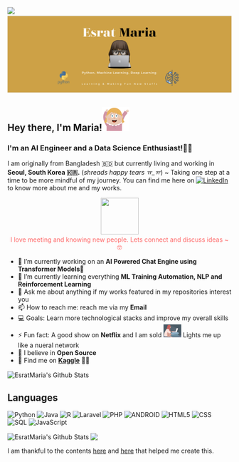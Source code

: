 ![](https://komarev.com/ghpvc/?username=EsratMaria&color=yellow&style=flat-square)      
![](https://github.com/EsratMaria/EsratMaria/blob/master/header/header.png)
## Hey there, I'm Maria!<img src="https://github.com/EsratMaria/EsratMaria/blob/master/header/hello.gif">
### I'm an AI Engineer and a Data Science Enthusiast!🌷🌟

I am originally from Bangladesh 🇧🇩 but currently living and working in **Seoul, South Korea 🇰🇷.** (*shreads happy tears ㅠ_ㅠ*) ~
Taking one step at a time to be more mindful of my journey. You can find me here on [![LinkedIn][2.2]][2] to know more about me and my works.

<p align="center">
  <img style="float: center;" src="https://camo.githubusercontent.com/ec0df7b334d15078e980be8f26f35f1bd6f004eaa4a121db42fed361360c1817/68747470733a2f2f6d656469612e67697068792e636f6d2f6d656469612f4c6e516a7057614f4e386e68723231764e572f67697068792e676966" width="85" height="82"></br>
<span style="color:#ff6666">I love meeting and knowing new people. Lets connect and discuss ideas ~ 🤓</span></img>
</p>

<!-- Icons -->
[2.2]: https://raw.githubusercontent.com/MartinHeinz/MartinHeinz/master/linkedin-3-16.png (LinkedIn icon without padding)


<!-- Links to your social media accounts -->
[2]: https://www.linkedin.com/in/esrat-maria-1598ab19a/

- 🔭 I’m currently working on an **AI Powered Chat Engine using Transformer Models🤗**
- 🌱 I’m currently learning everything **ML Training Automation, NLP and Reinforcement Learning**
- 💬 Ask me about anything if my works featured in my repositories interest you
- 📫 How to reach me: reach me via my **Email**
- 💻 Goals: Learn more technological stacks and improve my overall skills
- ⚡ Fun fact: A good show on **Netflix** and I am sold  <img src="https://github.com/EsratMaria/EsratMaria/blob/master/header/light.gif"> Lights me up like a nueral network
- 🧡 I believe in **Open Source**
- 🤗 Find me on [**Kaggle**](https://www.kaggle.com/esratmaria) 🙌🏽
 
             
<img align="center" alt="EsratMaria's Github Stats" src="https://github-profile-summary-cards.vercel.app/api/cards/profile-details?username=EsratMaria&theme=github"/>

   
## Languages
![Python](https://img.shields.io/badge/-Python-000000?style=flat&logo=python)
![Java](https://img.shields.io/badge/-Java-000000?style=flat&logo=Java&logoColor=007396)
![R](https://img.shields.io/badge/-R-000000?style=flat&logo=R)
![Laravel](https://img.shields.io/badge/-Laravel-000000?style=flat&logo=laravel)
![PHP](https://img.shields.io/badge/-PHP-000000?style=flat&logo=php)
![ANDROID](https://img.shields.io/badge/-Android-000000?style=flat&logo=android)
![HTML5](https://img.shields.io/badge/-HTML5-000000?style=flat&logo=HTML5)
![CSS](https://img.shields.io/badge/-CSS-000000?style=flat&logo=CSS)
![SQL](https://img.shields.io/badge/-SQL-000000?style=flat&logo=MySQL)
![JavaScript](https://img.shields.io/badge/-JavaScript-000000?style=flat&logo=javascript)


<img align="center" alt="EsratMaria's Github Stats" src="https://github-readme-stats.vercel.app/api?username=EsratMaria&show_icons=true&hide_border=true"/>

<img align="center" src="https://github-readme-stats.vercel.app/api/top-langs/?username=EsratMaria&langs_count=8&layout=compact" />
</br>

I am thankful to the contents [here](https://www.youtube.com/watch?v=ECuqb5Tv9qI) and [here](https://github.com/anuraghazra/github-readme-stats) that helped me create this.      
     
 

